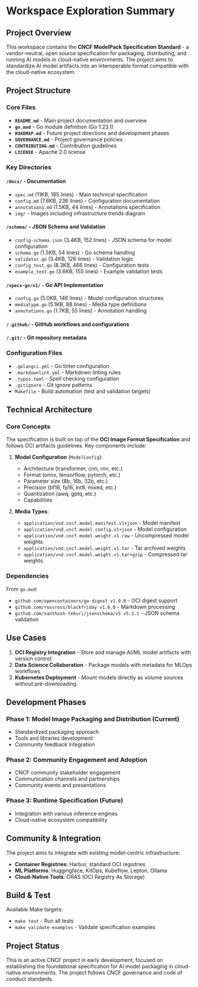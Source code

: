 # Workspace Exploration Summary

## Project Overview

This workspace contains the **CNCF ModelPack Specification Standard** - a vendor-neutral, open source specification for packaging, distributing, and running AI models in cloud-native environments. The project aims to standardize AI model artifacts into an interoperable format compatible with the cloud-native ecosystem.

## Project Structure

### Core Files
- **`README.md`** - Main project documentation and overview
- **`go.mod`** - Go module definition (Go 1.23.1)
- **`ROADMAP.md`** - Future project directions and development phases
- **`GOVERNANCE.md`** - Project governance policies
- **`CONTRIBUTING.md`** - Contribution guidelines
- **`LICENSE`** - Apache 2.0 license

### Key Directories

#### `/docs/` - Documentation
- `spec.md` (11KB, 185 lines) - Main technical specification
- `config.md` (7.6KB, 236 lines) - Configuration documentation
- `annotations.md` (1.5KB, 44 lines) - Annotations specification
- `img/` - Images including infrastructure trends diagram

#### `/schema/` - JSON Schema and Validation
- `config-schema.json` (3.4KB, 152 lines) - JSON schema for model configuration
- `schema.go` (1.5KB, 54 lines) - Go schema handling
- `validator.go` (3.4KB, 126 lines) - Validation logic
- `config_test.go` (8.3KB, 466 lines) - Configuration tests
- `example_test.go` (3.6KB, 155 lines) - Example validation tests

#### `/specs-go/v1/` - Go API Implementation
- `config.go` (5.0KB, 146 lines) - Model configuration structures
- `mediatype.go` (5.1KB, 88 lines) - Media type definitions
- `annotations.go` (1.7KB, 55 lines) - Annotation handling

#### `/.github/` - GitHub workflows and configurations
#### `/.git/` - Git repository metadata

### Configuration Files
- `.golangci.yml` - Go linter configuration
- `.markdownlint.yml` - Markdown linting rules
- `.typos.toml` - Spell checking configuration
- `.gitignore` - Git ignore patterns
- `Makefile` - Build automation (test and validation targets)

## Technical Architecture

### Core Concepts

The specification is built on top of the **OCI Image Format Specification** and follows OCI artifacts guidelines. Key components include:

1. **Model Configuration** (`ModelConfig`):
   - Architecture (transformer, cnn, rnn, etc.)
   - Format (onnx, tensorflow, pytorch, etc.)
   - Parameter size (8b, 16b, 32b, etc.)
   - Precision (bf16, fp16, int8, mixed, etc.)
   - Quantization (awq, gptq, etc.)
   - Capabilities

2. **Media Types**:
   - `application/vnd.cncf.model.manifest.v1+json` - Model manifest
   - `application/vnd.cncf.model.config.v1+json` - Model configuration
   - `application/vnd.cncf.model.weight.v1.raw` - Uncompressed model weights
   - `application/vnd.cncf.model.weight.v1.tar` - Tar archived weights
   - `application/vnd.cncf.model.weight.v1.tar+gzip` - Compressed tar weights

### Dependencies
From `go.mod`:
- `github.com/opencontainers/go-digest v1.0.0` - OCI digest support
- `github.com/russross/blackfriday v1.6.0` - Markdown processing
- `github.com/santhosh-tekuri/jsonschema/v5 v5.3.1` - JSON schema validation

## Use Cases

1. **OCI Registry Integration** - Store and manage AI/ML model artifacts with version control
2. **Data Science Collaboration** - Package models with metadata for MLOps workflows
3. **Kubernetes Deployment** - Mount models directly as volume sources without pre-downloading

## Development Phases

### Phase 1: Model Image Packaging and Distribution (Current)
- Standardized packaging approach
- Tools and libraries development
- Community feedback integration

### Phase 2: Community Engagement and Adoption
- CNCF community stakeholder engagement
- Communication channels and partnerships
- Community events and presentations

### Phase 3: Runtime Specification (Future)
- Integration with various inference engines
- Cloud-native ecosystem compatibility

## Community & Integration

The project aims to integrate with existing model-centric infrastructure:
- **Container Registries**: Harbor, standard OCI registries
- **ML Platforms**: Huggingface, KitOps, Kubeflow, Lepton, Ollama
- **Cloud-Native Tools**: ORAS (OCI Registry As Storage)

## Build & Test

Available Make targets:
- `make test` - Run all tests
- `make validate-examples` - Validate specification examples

## Project Status

This is an active CNCF project in early development, focused on establishing the foundational specification for AI model packaging in cloud-native environments. The project follows CNCF governance and code of conduct standards.